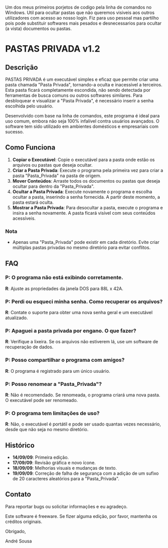 Um dos meus primeiros porjetos de codigo pela linha de comandos no Windows. Util para ocultar pastas que não queremos visiveis aos outros utilizadores com acesso ao nosso login. Fiz para uso pessoal mas partilho pois pode substituir softwares mais pesados e desnecessarios para ocultar (a vista) documentos ou pastas.

# PASTAS PRIVADA v1.2

## Descrição

PASTAS PRIVADA é um executável simples e eficaz que permite criar uma pasta chamada "Pasta Privada", tornando-a oculta e inacessível a terceiros. Esta pasta ficará completamente escondida, não sendo detectada por ferramentas de busca comuns ou outros softwares similares. Para desbloquear e visualizar a "Pasta Privada", é necessário inserir a senha escolhida pelo usuário.

Desenvolvido com base na linha de comandos, este programa é ideal para uso comum, embora não seja 100% infalível contra usuários avançados. O software tem sido utilizado em ambientes domésticos e empresariais com sucesso.

## Como Funciona

1. **Copiar o Executável**: Copie o executável para a pasta onde estão os arquivos ou pastas que deseja ocultar.
2. **Criar a Pasta Privada**: Execute o programa pela primeira vez para criar a pasta "Pasta_Privada" na pasta de origem.
3. **Mover Conteúdos**: Arraste todos os documentos ou pastas que deseja ocultar para dentro da "Pasta_Privada".
4. **Ocultar a Pasta Privada**: Execute novamente o programa e escolha ocultar a pasta, inserindo a senha fornecida. A partir deste momento, a pasta estará oculta.
5. **Mostrar a Pasta Privada**: Para desocultar a pasta, execute o programa e insira a senha novamente. A pasta ficará visível com seus conteúdos acessíveis.

### Nota

- Apenas uma "Pasta_Privada" pode existir em cada diretório. Evite criar múltiplas pastas privadas no mesmo diretório para evitar conflitos.

## FAQ

### P: O programa não está exibindo corretamente.
**R**: Ajuste as propriedades da janela DOS para 88L x 42A.

### P: Perdi ou esqueci minha senha. Como recuperar os arquivos?
**R**: Contate o suporte para obter uma nova senha geral e um executável atualizado.

### P: Apaguei a pasta privada por engano. O que fazer?
**R**: Verifique a lixeira. Se os arquivos não estiverem lá, use um software de recuperação de dados.

### P: Posso compartilhar o programa com amigos?
**R**: O programa é registrado para um único usuário.

### P: Posso renomear a "Pasta_Privada"?
**R**: Não é recomendado. Se renomeada, o programa criará uma nova pasta. O executável pode ser renomeado.

### P: O programa tem limitações de uso?
**R**: Não, o executável é portátil e pode ser usado quantas vezes necessário, desde que não seja no mesmo diretório.

## Histórico

- **14/09/09**: Primeira edição.
- **17/09/09**: Revisão gráfica e novo ícone.
- **18/09/09**: Melhorias visuais e mudanças de texto.
- **19/09/09**: Correção de falha de segurança com a adição de um sufixo de 20 caracteres aleatórios para a "Pasta_Privada".

## Contato

Para reportar bugs ou solicitar informações e eu agradeço.

Este software é freeware. Se fizer alguma edição, por favor, mantenha os créditos originais.

Obrigado,

André Sousa
